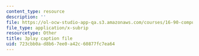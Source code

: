 ```yaml
---
content_type: resource
description: ''
file: https://ol-ocw-studio-app-qa.s3.amazonaws.com/courses/16-90-computational-methods-in-aerospace-engineering-spring-2014/723cbb0ad8b67ee0a42c60877fc7ea64_le8rBOOV-Xs.srt
file_type: application/x-subrip
resourcetype: Other
title: 3play caption file
uid: 723cbb0a-d8b6-7ee0-a42c-60877fc7ea64
---
```

